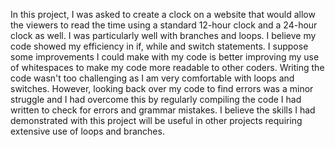 In this project, I was asked to create a clock on a website that would allow the viewers to read the time using a standard 12-hour clock and a 24-hour clock as well. I was particularly well with branches and loops. I believe my code showed my efficiency in if, while and switch statements. I suppose some improvements I could make with my code is better improving my use of whitespaces to make my code more readable to other coders. Writing the code wasn't too challenging as I am very comfortable with loops and switches. However, looking back over my code to find errors was a minor struggle and I had overcome this by regularly compiling the code I had written to check for errors and grammar mistakes. I believe the skills I had demonstrated with this project will be useful in other projects requiring extensive use of loops and branches. 
